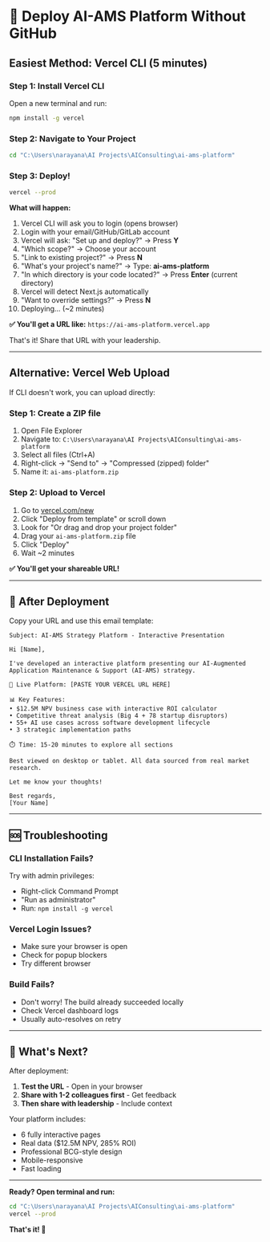 # 🚀 Deploy AI-AMS Platform Without GitHub

## Easiest Method: Vercel CLI (5 minutes)

### Step 1: Install Vercel CLI

Open a new terminal and run:
```bash
npm install -g vercel
```

### Step 2: Navigate to Your Project

```bash
cd "C:\Users\narayana\AI Projects\AIConsulting\ai-ams-platform"
```

### Step 3: Deploy!

```bash
vercel --prod
```

**What will happen:**
1. Vercel CLI will ask you to login (opens browser)
2. Login with your email/GitHub/GitLab account
3. Vercel will ask: "Set up and deploy?" → Press **Y**
4. "Which scope?" → Choose your account
5. "Link to existing project?" → Press **N**
6. "What's your project's name?" → Type: **ai-ams-platform**
7. "In which directory is your code located?" → Press **Enter** (current directory)
8. Vercel will detect Next.js automatically
9. "Want to override settings?" → Press **N**
10. Deploying... (~2 minutes)

**✅ You'll get a URL like:** `https://ai-ams-platform.vercel.app`

That's it! Share that URL with your leadership.

---

## Alternative: Vercel Web Upload

If CLI doesn't work, you can upload directly:

### Step 1: Create a ZIP file

1. Open File Explorer
2. Navigate to: `C:\Users\narayana\AI Projects\AIConsulting\ai-ams-platform`
3. Select all files (Ctrl+A)
4. Right-click → "Send to" → "Compressed (zipped) folder"
5. Name it: `ai-ams-platform.zip`

### Step 2: Upload to Vercel

1. Go to [vercel.com/new](https://vercel.com/new)
2. Click "Deploy from template" or scroll down
3. Look for "Or drag and drop your project folder"
4. Drag your `ai-ams-platform.zip` file
5. Click "Deploy"
6. Wait ~2 minutes

**✅ You'll get your shareable URL!**

---

## 📧 After Deployment

Copy your URL and use this email template:

```
Subject: AI-AMS Strategy Platform - Interactive Presentation

Hi [Name],

I've developed an interactive platform presenting our AI-Augmented Application Maintenance & Support (AI-AMS) strategy.

🔗 Live Platform: [PASTE YOUR VERCEL URL HERE]

📊 Key Features:
• $12.5M NPV business case with interactive ROI calculator
• Competitive threat analysis (Big 4 + 78 startup disruptors)
• 55+ AI use cases across software development lifecycle
• 3 strategic implementation paths

⏱️ Time: 15-20 minutes to explore all sections

Best viewed on desktop or tablet. All data sourced from real market research.

Let me know your thoughts!

Best regards,
[Your Name]
```

---

## 🆘 Troubleshooting

### CLI Installation Fails?
Try with admin privileges:
- Right-click Command Prompt
- "Run as administrator"
- Run: `npm install -g vercel`

### Vercel Login Issues?
- Make sure your browser is open
- Check for popup blockers
- Try different browser

### Build Fails?
- Don't worry! The build already succeeded locally
- Check Vercel dashboard logs
- Usually auto-resolves on retry

---

## 🎯 What's Next?

After deployment:
1. **Test the URL** - Open in your browser
2. **Share with 1-2 colleagues first** - Get feedback
3. **Then share with leadership** - Include context

Your platform includes:
- 6 fully interactive pages
- Real data ($12.5M NPV, 285% ROI)
- Professional BCG-style design
- Mobile-responsive
- Fast loading

---

**Ready? Open terminal and run:**

```bash
cd "C:\Users\narayana\AI Projects\AIConsulting\ai-ams-platform"
vercel --prod
```

**That's it! 🚀**
